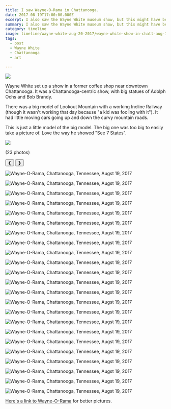 ```yaml
---
title: I saw Wayne-O-Rama in Chattanooga.
date: 2017-08-19T17:00:00.000Z
excerpt: I also saw the Wayne White museum show, but this might have been more fun.
summary: I also saw the Wayne White museum show, but this might have been more fun.
category: timeline
image: timeline/wayne-white-aug-20-2017/wayne-white-show-in-chatt-aug-19-2017.jpg)
tags:
  - post
  - Wayne White
  - Chattanooga
  - art

---
```


![](/static/img/timeline/wayne-white-aug-19-2017/wayne-white-show-in-chatt-aug-19-2017.jpg)

Wayne White set up a show in a former coffee shop near downtown Chattanooga. It was a Chattanooga-centric show, with big statues of Adolph Ochs and Bob Brandy.

There was a big model of Lookout Mountain with a working Incline Railway (though it wasn't working that day because "a kid was fooling with it"). It had little moving cars going up and down the curvy mountain roads.

This is just a little model of the big model. The big one was too big to easily take a picture of. Love the way he showed "See 7 States".

![](/static/img/timeline/wayne-white-aug-19-2017/waynewhite-lookout-model.jpg)

(23 photos)

<div id="viewport">
    <button id="buttonPrevious">&#10094;</button>
    <button id="buttonNext">&#10095;</button>


![Wayne-O-Rama, Chattanooga, Tennessee, Augst 19, 2017](/static/img/timeline/wayne-white-aug-19-2017/wayne-white-aug-19-2017-130032.jpg)

![Wayne-O-Rama, Chattanooga, Tennessee, Augst 19, 2017](/static/img/timeline/wayne-white-aug-19-2017/wayne-white-aug-19-2017-130041.jpg)

![Wayne-O-Rama, Chattanooga, Tennessee, Augst 19, 2017](/static/img/timeline/wayne-white-aug-19-2017/wayne-white-aug-19-2017-130059.jpg)

![Wayne-O-Rama, Chattanooga, Tennessee, Augst 19, 2017](/static/img/timeline/wayne-white-aug-19-2017/wayne-white-aug-19-2017-130149.jpg)

![Wayne-O-Rama, Chattanooga, Tennessee, Augst 19, 2017](/static/img/timeline/wayne-white-aug-19-2017/wayne-white-aug-19-2017-130244.jpg)

![Wayne-O-Rama, Chattanooga, Tennessee, Augst 19, 2017](/static/img/timeline/wayne-white-aug-19-2017/wayne-white-aug-19-2017-130329.jpg)

![Wayne-O-Rama, Chattanooga, Tennessee, Augst 19, 2017](/static/img/timeline/wayne-white-aug-19-2017/wayne-white-aug-19-2017-130456.jpg)

![Wayne-O-Rama, Chattanooga, Tennessee, Augst 19, 2017](/static/img/timeline/wayne-white-aug-19-2017/wayne-white-aug-19-2017-130510.jpg)

![Wayne-O-Rama, Chattanooga, Tennessee, Augst 19, 2017](/static/img/timeline/wayne-white-aug-19-2017/wayne-white-aug-19-2017-130606.jpg)

![Wayne-O-Rama, Chattanooga, Tennessee, Augst 19, 2017](/static/img/timeline/wayne-white-aug-19-2017/wayne-white-aug-19-2017-130642.jpg)

![Wayne-O-Rama, Chattanooga, Tennessee, Augst 19, 2017](/static/img/timeline/wayne-white-aug-19-2017/wayne-white-aug-19-2017-130715.jpg)

![Wayne-O-Rama, Chattanooga, Tennessee, Augst 19, 2017](/static/img/timeline/wayne-white-aug-19-2017/wayne-white-aug-19-2017-130733.jpg)

![Wayne-O-Rama, Chattanooga, Tennessee, Augst 19, 2017](/static/img/timeline/wayne-white-aug-19-2017/wayne-white-aug-19-2017-130736.jpg)

![Wayne-O-Rama, Chattanooga, Tennessee, Augst 19, 2017](/static/img/timeline/wayne-white-aug-19-2017/wayne-white-aug-19-2017-130821.jpg)

![Wayne-O-Rama, Chattanooga, Tennessee, Augst 19, 2017](/static/img/timeline/wayne-white-aug-19-2017/wayne-white-aug-19-2017-130907.jpg)

![Wayne-O-Rama, Chattanooga, Tennessee, Augst 19, 2017](/static/img/timeline/wayne-white-aug-19-2017/wayne-white-aug-19-2017-130923.jpg)

![Wayne-O-Rama, Chattanooga, Tennessee, Augst 19, 2017](/static/img/timeline/wayne-white-aug-19-2017/wayne-white-aug-19-2017-130927.jpg)

![Wayne-O-Rama, Chattanooga, Tennessee, Augst 19, 2017](/static/img/timeline/wayne-white-aug-19-2017/wayne-white-aug-19-2017-130935.jpg)

![Wayne-O-Rama, Chattanooga, Tennessee, Augst 19, 2017](/static/img/timeline/wayne-white-aug-19-2017/wayne-white-aug-19-2017-132319.jpg)

![Wayne-O-Rama, Chattanooga, Tennessee, Augst 19, 2017](/static/img/timeline/wayne-white-aug-19-2017/wayne-white-aug-19-2017-132438.jpg)

![Wayne-O-Rama, Chattanooga, Tennessee, Augst 19, 2017](/static/img/timeline/wayne-white-aug-19-2017/wayne-white-aug-19-2017-132455.jpg)

![Wayne-O-Rama, Chattanooga, Tennessee, Augst 19, 2017](/static/img/timeline/wayne-white-aug-19-2017/wayne-white-aug-19-2017-132532.jpg)

![Wayne-O-Rama, Chattanooga, Tennessee, Augst 19, 2017](/static/img/timeline/wayne-white-aug-19-2017/wayne-white-aug-19-2017-132549.jpg)

</div>
<div id="caption"></div>

[Here's a link to Wayne-O-Rama](https://www.wayneorama.com/) for better pictures.